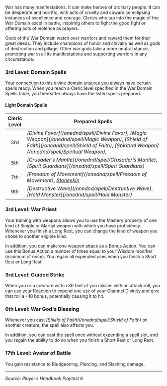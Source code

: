 War has many manifestations. It can make heroes of ordinary people. It can be desperate and horrific, with acts of cruelty and cowardice eclipsing instances of excellence and courage. Clerics who tap into the magic of the War Domain excel in battle, inspiring others to fight the good fight or offering acts of violence as prayers.

Gods of the War Domain watch over warriors and reward them for their great deeds. They include champions of honor and chivalry as well as gods of destruction and pillage. Other war gods take a more neutral stance, promoting war in all its manifestations and supporting warriors in any circumstance.

### 3rd Level: Domain Spells

Your connection to this divine domain ensures you always have certain spells ready. When you reach a Cleric level specified in the War Domain Spells table, you thereafter always have the listed spells prepared.

#### Light Domain Spells

| Cleric<br>Level | Prepared Spells                                                                                                                                                                                       |
|:---------------:|-------------------------------------------------------------------------------------------------------------------------------------------------------------------------------------------------------|
|       3rd       | _[Divine Favor](/onednd/spell/Divine Favor)_, _[Magic Weapon](/onednd/spell/Magic Weapon)_, _[Shield of Faith](/onednd/spell/Shield of Faith)_, _[Spiritual Weapon](/onednd/spell/Spiritual Weapon)_, |
|       5th       | _[Crusader's Mantle](/onednd/spell/Crusader's Mantle)_, _[Spirit Guardians](/onednd/spell/Spirit Guardians)_                                                                                          |
|       7th       | _[Freedom of Movement](/onednd/spell/Freedom of Movement)_, _[Stoneskin](/onednd/spell/Stoneskin)_                                                                                                    |
|       9th       | _[Destructive Wave](/onednd/spell/Destructive Wave)_, _[Hold Monster](/onednd/spell/Hold Monster)_                                                                                                    |

### 3rd Level: War Priest

Your training with weapons allows you to use the Mastery property of one kind of Simple or Martial weapon with which you have proficiency. Whenever you finish a Long Rest, you can change the kind of weapon you chose to another eligible kind.

In addition, you can make one weapon attack as a Bonus Action. You can use this Bonus Action a number of times equal to your Wisdom modifier (minimum of once). You regain all expended uses when you finish a Short Rest or Long Rest.

### 3rd Level: Guided Strike

When you or a creature within 30 feet of you misses with an attack roll, you can use your Reaction to expend one use of your Channel Divinity and give that roll a +10 bonus, potentially causing it to hit.

### 6th Level: War God's Blessing

Whenever you cast _[Shield of Faith](/onednd/spell/Shield of Faith)_ on another creature, the spell also affects you.

In addition, you can cast the spell once without expending a spell slot, and you regain the ability to do so when you finish a Short Rest or Long Rest.

### 17th Level: Avatar of Battle

You gain resistance to Bludgeoning, Piercing, and Slashing damage.

----

_Source: Player’s Handbook Playtest 6_
